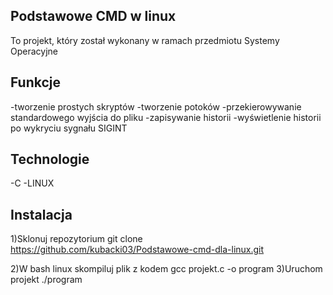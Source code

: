 ## Podstawowe CMD w linux 
To projekt, który został wykonany w ramach przedmiotu Systemy Operacyjne

## Funkcje 
-tworzenie prostych skryptów
-tworzenie potoków
-przekierowywanie standardowego wyjścia do pliku
-zapisywanie historii
-wyświetlenie historii po wykryciu sygnału SIGINT

## Technologie
-C
-LINUX

## Instalacja
1)Sklonuj repozytorium
  git clone https://github.com/kubacki03/Podstawowe-cmd-dla-linux.git

2)W bash linux skompiluj plik z kodem
  gcc projekt.c -o program
3)Uruchom projekt
  ./program
